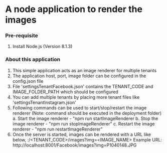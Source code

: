 # A node application to render the images

### Pre-requisite
1. Install Node.js 	(Version 8.1.3)

### About this application
1. This simple application acts as an image renderer for multiple tenants
2. The application host, port, image folder can be configured in the config.json file
3. File 'settingsTenantFacebook.json' contains the TENANT_CODE and IMAGE_FOLDER_PATH which should be configured
4. You can add multiple tenants by placing more tenant files like 'settingsTenantInstagram.json'
5. Following commands can be used to start/stop/restart the image renderer (Note: command should be executed in the deployment folder)
  a. Start the image renderer - "npm run startImageRenderer
  b. Stop the image renderer - "npm run stopImageRenderer"
  c. Restart the image renderer - "npm run restartImageRenderer"
6. Once the server is started, images can be rendered with a URL like below,
  <hostname>:<port>/<TENANT_CODE>/images?img=<IMAGE_NAME>
  Example URL: http://localhost:8001/Facebook/images?img=P1040148.JPG
